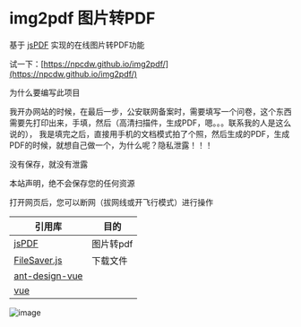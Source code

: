 # img2pdf 图片转PDF

基于 [jsPDF](https://github.com/parallax/jsPDF) 实现的在线图片转PDF功能

试一下：[https://npcdw.github.io/img2pdf/](https://npcdw.github.io/img2pdf/)

为什么要编写此项目

我开办网站的时候，在最后一步，公安联网备案时，需要填写一个问卷，这个东西需要先打印出来，手填，然后（高清扫描件，生成PDF，嗯。。。联系我的人是这么说的），
我是填完之后，直接用手机的文档模式拍了个照，然后生成的PDF，生成PDF的时候，就想自己做一个，为什么呢？隐私泄露！！！

没有保存，就没有泄露

本站声明，绝不会保存您的任何资源

打开网页后，您可以断网（拔网线或开飞行模式）进行操作

|  引用库   | 目的  |
|  ----  | ----  |
| [jsPDF](https://github.com/parallax/jsPDF)  | 图片转pdf |
| [FileSaver.js](https://github.com/eligrey/FileSaver.js)  | 下载文件 |
| [ant-design-vue](https://github.com/vueComponent/ant-design-vue)  |  |
| [vue](https://github.com/vuejs/vue)  |  |

![image](https://user-images.githubusercontent.com/32638459/147846428-7816865b-db22-487b-bb15-56db7de6fc7e.png)
